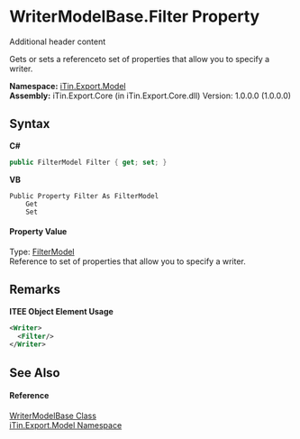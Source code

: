 # WriterModelBase.Filter Property 
Additional header content 

Gets or sets a referenceto set of properties that allow you to specify a writer.

**Namespace:**&nbsp;<a href="N_iTin_Export_Model">iTin.Export.Model</a><br />**Assembly:**&nbsp;iTin.Export.Core (in iTin.Export.Core.dll) Version: 1.0.0.0 (1.0.0.0)

## Syntax

**C#**<br />
``` C#
public FilterModel Filter { get; set; }
```

**VB**<br />
``` VB
Public Property Filter As FilterModel
	Get
	Set
```


#### Property Value
Type: <a href="T_iTin_Export_Model_FilterModel">FilterModel</a><br />Reference to set of properties that allow you to specify a writer.

## Remarks

**ITEE Object Element Usage**<br />
``` XML
<Writer>
  <Filter/>
</Writer>
```


## See Also


#### Reference
<a href="T_iTin_Export_Model_WriterModelBase">WriterModelBase Class</a><br /><a href="N_iTin_Export_Model">iTin.Export.Model Namespace</a><br />